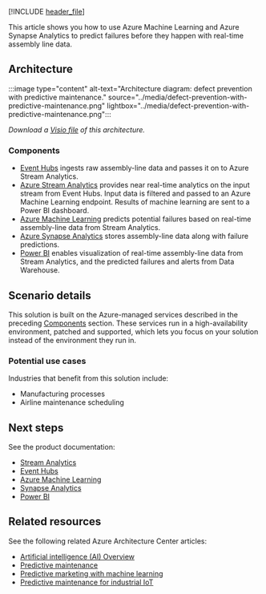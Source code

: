[!INCLUDE [header_file](../../../includes/sol-idea-header.md)]

This article shows you how to use Azure Machine Learning and Azure Synapse Analytics to predict failures before they happen with real-time assembly line data.

## Architecture

:::image type="content" alt-text="Architecture diagram: defect prevention with predictive maintenance." source="../media/defect-prevention-with-predictive-maintenance.png" lightbox="../media/defect-prevention-with-predictive-maintenance.png":::

*Download a [Visio file](https://arch-center.azureedge.net/defect-prevention-with-predictive-maintenance.vsdx) of this architecture.*

### Components

* [Event Hubs](https://azure.microsoft.com/services/event-hubs) ingests raw assembly-line data and passes it on to Azure Stream Analytics.
* [Azure Stream Analytics](https://azure.microsoft.com/services/stream-analytics) provides near real-time analytics on the input stream from Event Hubs. Input data is filtered and passed to an Azure Machine Learning endpoint. Results of machine learning are sent to a Power BI dashboard.
* [Azure Machine Learning](https://azure.microsoft.com/services/machine-learning) predicts potential failures based on real-time assembly-line data from Stream Analytics.
* [Azure Synapse Analytics](https://azure.microsoft.com/services/synapse-analytics) stores assembly-line data along with failure predictions.
* [Power BI](https://powerbi.microsoft.com) enables visualization of real-time assembly-line data from Stream Analytics, and the predicted failures and alerts from Data Warehouse.

## Scenario details

This solution is built on the Azure-managed services described in the preceding [Components](#components) section. These services run in a high-availability environment, patched and supported, which lets you focus on your solution instead of the environment they run in.

### Potential use cases

Industries that benefit from this solution include:

- Manufacturing processes
- Airline maintenance scheduling

## Next steps

See the product documentation:

* [Stream Analytics](/azure/stream-analytics/stream-analytics-introduction)
* [Event Hubs](/azure/event-hubs/event-hubs-what-is-event-hubs)
* [Azure Machine Learning](/azure/machine-learning/overview-what-is-azure-ml)
* [Synapse Analytics](/azure/sql-data-warehouse/sql-data-warehouse-overview-what-is)
* [Power BI](https://powerbi.microsoft.com/documentation/powerbi-landing-page)

## Related resources

See the following related Azure Architecture Center articles:

* [Artificial intelligence (AI) Overview](../../data-guide/big-data/ai-overview.md)
* [Predictive maintenance](./predictive-maintenance.yml)
* [Predictive marketing with machine learning](./predictive-marketing-campaigns-with-machine-learning-and-spark.yml)
* [Predictive maintenance for industrial IoT](./iot-predictive-maintenance.yml)
